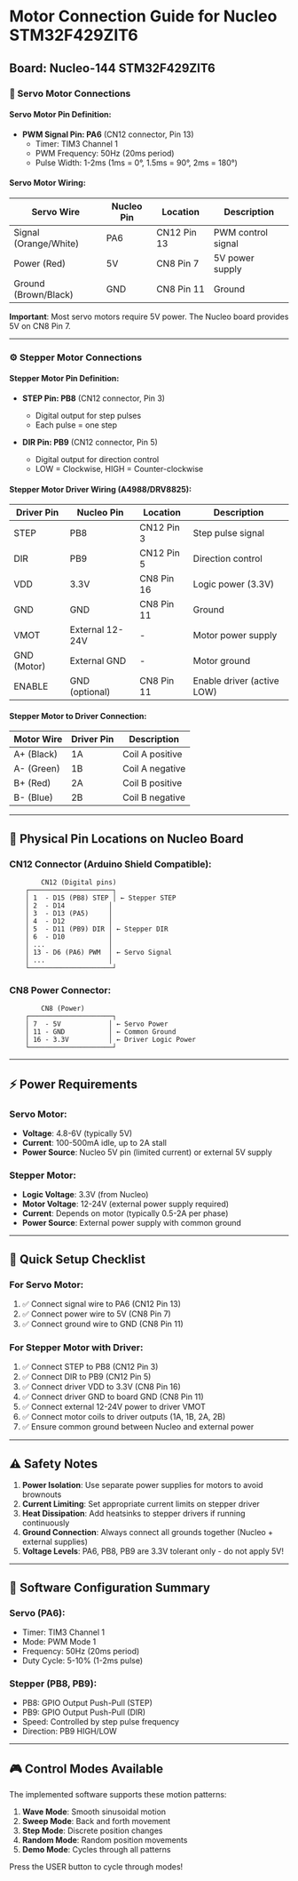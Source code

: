 # Motor Connection Guide for Nucleo STM32F429ZIT6

## Board: Nucleo-144 STM32F429ZIT6

### 🔌 Servo Motor Connections

#### Servo Motor Pin Definition:
- **PWM Signal Pin: PA6** (CN12 connector, Pin 13)
  - Timer: TIM3 Channel 1
  - PWM Frequency: 50Hz (20ms period)
  - Pulse Width: 1-2ms (1ms = 0°, 1.5ms = 90°, 2ms = 180°)

#### Servo Motor Wiring:
| Servo Wire | Nucleo Pin | Location | Description |
|------------|------------|----------|-------------|
| Signal (Orange/White) | PA6 | CN12 Pin 13 | PWM control signal |
| Power (Red) | 5V | CN8 Pin 7 | 5V power supply |
| Ground (Brown/Black) | GND | CN8 Pin 11 | Ground |

**Important**: Most servo motors require 5V power. The Nucleo board provides 5V on CN8 Pin 7.

---

### ⚙️ Stepper Motor Connections

#### Stepper Motor Pin Definition:
- **STEP Pin: PB8** (CN12 connector, Pin 3)
  - Digital output for step pulses
  - Each pulse = one step
  
- **DIR Pin: PB9** (CN12 connector, Pin 5)
  - Digital output for direction control
  - LOW = Clockwise, HIGH = Counter-clockwise

#### Stepper Motor Driver Wiring (A4988/DRV8825):
| Driver Pin | Nucleo Pin | Location | Description |
|------------|------------|----------|-------------|
| STEP | PB8 | CN12 Pin 3 | Step pulse signal |
| DIR | PB9 | CN12 Pin 5 | Direction control |
| VDD | 3.3V | CN8 Pin 16 | Logic power (3.3V) |
| GND | GND | CN8 Pin 11 | Ground |
| VMOT | External 12-24V | - | Motor power supply |
| GND (Motor) | External GND | - | Motor ground |
| ENABLE | GND (optional) | CN8 Pin 11 | Enable driver (active LOW) |

#### Stepper Motor to Driver Connection:
| Motor Wire | Driver Pin | Description |
|------------|------------|-------------|
| A+ (Black) | 1A | Coil A positive |
| A- (Green) | 1B | Coil A negative |
| B+ (Red) | 2A | Coil B positive |
| B- (Blue) | 2B | Coil B negative |

---

## 📍 Physical Pin Locations on Nucleo Board

### CN12 Connector (Arduino Shield Compatible):
```
        CN12 (Digital pins)
    ┌─────────────────────┐
    │ 1  - D15 (PB8) STEP │ ← Stepper STEP
    │ 2  - D14           │
    │ 3  - D13 (PA5)     │
    │ 4  - D12           │
    │ 5  - D11 (PB9) DIR │ ← Stepper DIR
    │ 6  - D10           │
    │ ...                │
    │ 13 - D6 (PA6) PWM  │ ← Servo Signal
    │ ...                │
    └─────────────────────┘
```

### CN8 Power Connector:
```
        CN8 (Power)
    ┌─────────────────────┐
    │ 7  - 5V            │ ← Servo Power
    │ 11 - GND           │ ← Common Ground
    │ 16 - 3.3V          │ ← Driver Logic Power
    └─────────────────────┘
```

---

## ⚡ Power Requirements

### Servo Motor:
- **Voltage**: 4.8-6V (typically 5V)
- **Current**: 100-500mA idle, up to 2A stall
- **Power Source**: Nucleo 5V pin (limited current) or external 5V supply

### Stepper Motor:
- **Logic Voltage**: 3.3V (from Nucleo)
- **Motor Voltage**: 12-24V (external power supply required)
- **Current**: Depends on motor (typically 0.5-2A per phase)
- **Power Source**: External power supply with common ground

---

## 🔧 Quick Setup Checklist

### For Servo Motor:
1. ✅ Connect signal wire to PA6 (CN12 Pin 13)
2. ✅ Connect power wire to 5V (CN8 Pin 7)
3. ✅ Connect ground wire to GND (CN8 Pin 11)

### For Stepper Motor with Driver:
1. ✅ Connect STEP to PB8 (CN12 Pin 3)
2. ✅ Connect DIR to PB9 (CN12 Pin 5)
3. ✅ Connect driver VDD to 3.3V (CN8 Pin 16)
4. ✅ Connect driver GND to board GND (CN8 Pin 11)
5. ✅ Connect external 12-24V power to driver VMOT
6. ✅ Connect motor coils to driver outputs (1A, 1B, 2A, 2B)
7. ✅ Ensure common ground between Nucleo and external power

---

## ⚠️ Safety Notes

1. **Power Isolation**: Use separate power supplies for motors to avoid brownouts
2. **Current Limiting**: Set appropriate current limits on stepper driver
3. **Heat Dissipation**: Add heatsinks to stepper drivers if running continuously
4. **Ground Connection**: Always connect all grounds together (Nucleo + external supplies)
5. **Voltage Levels**: PA6, PB8, PB9 are 3.3V tolerant only - do not apply 5V!

---

## 📝 Software Configuration Summary

### Servo (PA6):
- Timer: TIM3 Channel 1
- Mode: PWM Mode 1
- Frequency: 50Hz (20ms period)
- Duty Cycle: 5-10% (1-2ms pulse)

### Stepper (PB8, PB9):
- PB8: GPIO Output Push-Pull (STEP)
- PB9: GPIO Output Push-Pull (DIR)
- Speed: Controlled by step pulse frequency
- Direction: PB9 HIGH/LOW

---

## 🎮 Control Modes Available

The implemented software supports these motion patterns:
1. **Wave Mode**: Smooth sinusoidal motion
2. **Sweep Mode**: Back and forth movement
3. **Step Mode**: Discrete position changes
4. **Random Mode**: Random position movements
5. **Demo Mode**: Cycles through all patterns

Press the USER button to cycle through modes!